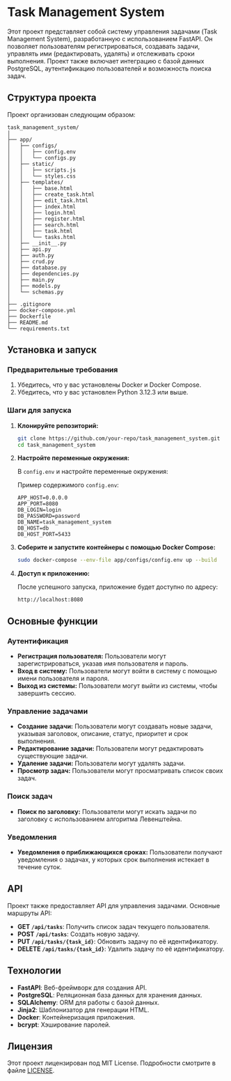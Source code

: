 # Task Management System

Этот проект представляет собой систему управления задачами (Task Management System), разработанную с использованием FastAPI. Он позволяет пользователям регистрироваться, создавать задачи, управлять ими (редактировать, удалять) и отслеживать сроки выполнения. Проект также включает интеграцию с базой данных PostgreSQL, аутентификацию пользователей и возможность поиска задач.

## Структура проекта

Проект организован следующим образом:

```
task_management_system/
│
├── app/
│   ├── configs/
│   │   ├── config.env
│   │   └── configs.py
│   ├── static/
│   │   ├── scripts.js
│   │   └── styles.css
│   ├── templates/
│   │   ├── base.html
│   │   ├── create_task.html
│   │   ├── edit_task.html
│   │   ├── index.html
│   │   ├── login.html
│   │   ├── register.html
│   │   ├── search.html
│   │   ├── task.html
│   │   └── tasks.html
│   ├── __init__.py
│   ├── api.py
│   ├── auth.py
│   ├── crud.py
│   ├── database.py
│   ├── dependencies.py
│   ├── main.py
│   ├── models.py
│   └── schemas.py
│
├── .gitignore
├── docker-compose.yml
├── Dockerfile
├── README.md
└── requirements.txt
```

## Установка и запуск

### Предварительные требования

1. Убедитесь, что у вас установлены Docker и Docker Compose.
2. Убедитесь, что у вас установлен Python 3.12.3 или выше.

### Шаги для запуска

1. **Клонируйте репозиторий:**

   ```bash
   git clone https://github.com/your-repo/task_management_system.git
   cd task_management_system
   ```

2. **Настройте переменные окружения:**

   В `config.env` и настройте переменные окружения:

   Пример содержимого `config.env`:

   ```env
   APP_HOST=0.0.0.0
   APP_PORT=8080
   DB_LOGIN=login
   DB_PASSWORD=password
   DB_NAME=task_management_system
   DB_HOST=db
   DB_HOST_PORT=5433
   ```

3. **Соберите и запустите контейнеры с помощью Docker Compose:**

   ```bash
   sudo docker-compose --env-file app/configs/config.env up --build
   ```

4. **Доступ к приложению:**

   После успешного запуска, приложение будет доступно по адресу:

   ```url
   http://localhost:8080
   ```

## Основные функции

### Аутентификация

- **Регистрация пользователя:** Пользователи могут зарегистрироваться, указав имя пользователя и пароль.
- **Вход в систему:** Пользователи могут войти в систему с помощью имени пользователя и пароля.
- **Выход из системы:** Пользователи могут выйти из системы, чтобы завершить сессию.

### Управление задачами

- **Создание задачи:** Пользователи могут создавать новые задачи, указывая заголовок, описание, статус, приоритет и срок выполнения.
- **Редактирование задачи:** Пользователи могут редактировать существующие задачи.
- **Удаление задачи:** Пользователи могут удалять задачи.
- **Просмотр задач:** Пользователи могут просматривать список своих задач.

### Поиск задач

- **Поиск по заголовку:** Пользователи могут искать задачи по заголовку с использованием алгоритма Левенштейна.

### Уведомления

- **Уведомления о приближающихся сроках:** Пользователи получают уведомления о задачах, у которых срок выполнения истекает в течение суток.

## API

Проект также предоставляет API для управления задачами. Основные маршруты API:

- **GET `/api/tasks`**: Получить список задач текущего пользователя.
- **POST `/api/tasks`**: Создать новую задачу.
- **PUT `/api/tasks/{task_id}`**: Обновить задачу по её идентификатору.
- **DELETE `/api/tasks/{task_id}`**: Удалить задачу по её идентификатору.

## Технологии

- **FastAPI**: Веб-фреймворк для создания API.
- **PostgreSQL**: Реляционная база данных для хранения данных.
- **SQLAlchemy**: ORM для работы с базой данных.
- **Jinja2**: Шаблонизатор для генерации HTML.
- **Docker**: Контейнеризация приложения.
- **bcrypt**: Хэширование паролей.

## Лицензия

Этот проект лицензирован под MIT License. Подробности смотрите в файле [LICENSE](LICENSE).
